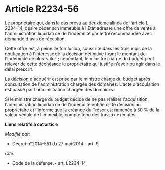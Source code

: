 # Article R2234-56

Le propriétaire qui, dans le cas prévu au deuxième alinéa de l'article L. 2234-14, désire céder son immeuble à l'Etat adresse
une offre de vente à l'administration liquidatrice de l'indemnité par lettre recommandée avec demande d'avis de réception. 

Cette offre est, à peine de forclusion, souscrite dans les trois mois de la notification à l'intéressé de la décision
définitive fixant le montant de l'indemnité de plus-value ; cependant, le ministre chargé du budget peut relever de cette
déchéance le propriétaire qui justifie n'avoir pu agir dans le délai prescrit. 

La décision d'acquérir est prise par le ministre chargé du budget après consultation de l'administration chargée des
domaines. L'acte d'acquisition est passé par l'administration chargée des domaines. 

Si le ministre chargé du budget décide de ne pas réaliser l'acquisition, l'administration liquidatrice de l'indemnité notifie
cette décision au propriétaire et l'informe que la créance du Trésor est ramenée à 50 % de la valeur vénale de l'immeuble,
compte tenu des travaux exécutés.

**Liens relatifs à cet article**

_Modifié par_:

  - Décret n°2014-551 du 27 mai 2014 - art. 9

_Cite_:

  - Code de la défense. - art. L2234-14
